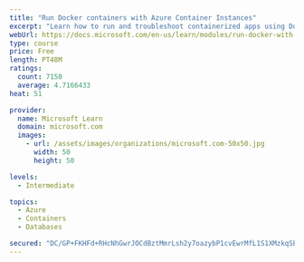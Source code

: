 ```yaml
---
title: "Run Docker containers with Azure Container Instances"
excerpt: "Learn how to run and troubleshoot containerized apps using Docker containers with Azure Container Instances."
webUrl: https://docs.microsoft.com/en-us/learn/modules/run-docker-with-azure-container-instances/
type: course
price: Free
length: PT48M
ratings:
  count: 7150
  average: 4.7166433
heat: 51

provider:
  name: Microsoft Learn
  domain: microsoft.com
  images:
    - url: /assets/images/organizations/microsoft.com-50x50.jpg
      width: 50
      height: 50

levels:
  - Intermediate

topics:
  - Azure
  - Containers
  - Databases

secured: "DC/GP+FKHFd+RHcNhGwrJOCdBztMmrLsh2y7oazybP1cvEwrMfL1S1XMzkqSEoyfQsGHjVwmSVqDdr2qLukkX4S2o4oilSku7DWOobajOm6lTtPIW51whDr5B6ubN78y3wLYIQmx6c/ucn76XCYQ0E32kwTom3dKQn2oscd5nedvGzefXopppj0i+PtdCtsse+jL+gFV/g5uJSMSGHEX4alw6r3+eg/6aW9bBgROK2d8GxwkpWP/weLGNe5NPouqa5xivwmwkE55xdNpsEsDzvO+d/7VPJvhlY88yEwHVNhM4JnpXpxVyIFyJmM3PilE+XoyJ26gvLtskiniju150224YRZJ04h2Jj9Kt+aIGoKAs5DkXBBqHUhsKV9yetMuUOaKUL6pS8IOjI1BCxN8/IPJoXWkAuO9QWrtgkUlCdc=;y2ZiIFzx2LsK6q9AMuo8ZA=="
---
```


